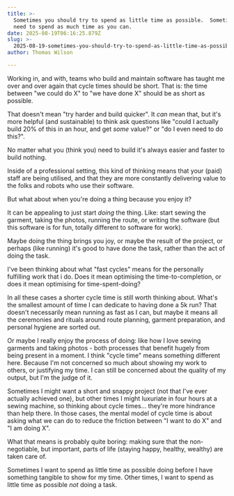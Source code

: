 ```yaml
---
title: >-
  Sometimes you should try to spend as little time as possible.  Sometimes, you
  need to spend as much time as you can.
date: 2025-08-19T06:16:25.879Z
slug: >-
  2025-08-19-sometimes-you-should-try-to-spend-as-little-time-as-possible-sometimes-you-need-to-spend-as-much-time-as-you-can
author: Thomas Wilson

---
```

Working in, and with, teams who build and maintain software has taught me over and over again that cycle times should be short.  That is: the time between "we could do X" to "we have done X" should be as short as possible.  

That doesn't mean "try harder and build quicker".  It _can_ mean that, but it's more helpful (and sustainable) to think ask questions like "could I actually build 20% of this in an hour, and get _some_ value?" or "do I even need to do this?".  

No matter what you (think you) need to build it's always easier and faster to build nothing.

Inside of a professional setting, this kind of thinking means that your (paid) staff are being utilised, and that they are more constantly delivering value to the folks and robots who use their software.

But what about when you're doing a thing because you enjoy it?  

It can be appealing to just start _doing_ the thing.  Like: start sewing the garment, taking the photos, running the route, or writing the software (but this software is for fun, totally different to software for work).  

Maybe doing the thing brings you joy, or maybe the result of the project, or perhaps (like running) it's good to have done the task, rather than the act of doing the task.

I've been thinking about what "fast cycles" means for the personally fulfilling work that i do.  Does it mean optimising the time-to-completion, or does it mean optimising for time-spent-doing?

In all these cases a shorter cycle time is still worth thinking about.  What's the smallest amount of time I can dedicate to having done a 5k run?  That doesn't necessarily mean running as fast as I can, but maybe it means all the ceremonies and rituals around route planning, garment preparation, and personal hygiene are sorted out.

Or maybe I really enjoy the process of doing: like how I love sewing garments and taking photos - both processes that benefit hugely from being present in a moment.  I think "cycle time" means something different here.  Because I'm not concerned so much about showing my work to others, or justifying my time.  I can still be concerned about the quality of my output, but I'm the judge of it.  

Sometimes I might want a short and snappy project (not that I've ever actually achieved one), but other times I might luxuriate in four hours at a sewing machine, so thinking about cycle times... they're more hindrance than help there.  In those cases, the mental model of cycle time is about asking what we can do to reduce the friction between "I want to do X" and "I am doing X".  

What that means is probably quite boring: making sure that the non-negotiable, but important, parts of life (staying happy, healthy, wealthy) are taken care of.

Sometimes I want to spend as little time as possible doing before I have something tangible to show for my time.  Other times, I want to spend as little time as possible _not_ doing a task.